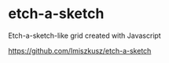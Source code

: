# etch-a-sketch
Etch-a-sketch-like grid created with Javascript

https://github.com/Imiszkusz/etch-a-sketch
